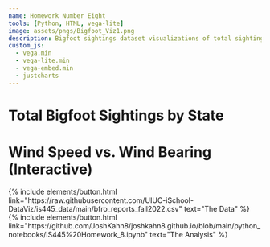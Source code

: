 ```yaml
---
name: Homework Number Eight 
tools: [Python, HTML, vega-lite]
image: assets/pngs/Bigfoot_Viz1.png
description: Bigfoot sightings dataset visualizations of total sightings per state and wind speed vs. wind bearing.
custom_js:
  - vega.min
  - vega-lite.min
  - vega-embed.min
  - justcharts
---
```



# Total Bigfoot Sightings by State

<vegachart schema-url="{{ site.baseurl }}/assets/json/CHART.json" style="width: 50%"></vegachart>

# Wind Speed vs. Wind Bearing (Interactive)

<vegachart schema-url="{{ site.baseurl }}/assets/json/jsonchart2.json" style="width: 50%"></vegachart>


<div class="left">
{% include elements/button.html link="https://raw.githubusercontent.com/UIUC-iSchool-DataViz/is445_data/main/bfro_reports_fall2022.csv" text="The Data" %}
</div>

<div class="right">
{% include elements/button.html link="https://github.com/JoshKahn8/joshkahn8.github.io/blob/main/python_notebooks/IS445%20Homework_8.ipynb" text="The Analysis" %}
</div>

